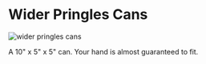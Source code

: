 # Wider Pringles Cans

![wider pringles cans](assets/three.webp)

A 10" x 5" x 5" can. Your hand is almost guaranteed to fit.